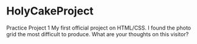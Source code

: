 # HolyCakeProject
Practice Project 1
My first official project on HTML/CSS. I found the photo grid the most difficult to produce. What are your thoughts on this visitor?
